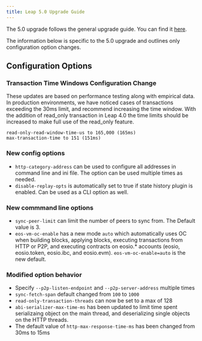 ```yaml
---
title: Leap 5.0 Upgrade Guide
---
```


The 5.0 upgrade follows the general upgrade guide. You can find it [here](./01_general-upgrade-guide.md).

The information below is specific to the 5.0 upgrade and outlines only configuration option changes.

## Configuration Options

### Transaction Time Windows Configuration Change

These updates are based on performance testing along with empirical data.
In production environments, we have noticed cases of transactions exceeding the 30ms limit, and recommend 
increasing the time window. With the addition of read_only transaction 
in Leap 4.0 the time limits should be increased to make full use of the read_only feature.

```text
read-only-read-window-time-us to 165,000 (165ms) 
max-transaction-time to 151 (151ms) 
```

### New config options
- `http-category-address` can be used to configure all addresses in command line and ini file. The option can be used multiple times as needed.
- `disable-replay-opts` is automatically set to true if state history plugin is enabled. Can be used as a CLI option as well.

### New commmand line options

- `sync-peer-limit` can limit the number of peers to sync from. The Default value is 3.
- `eos-vm-oc-enable` has a new mode `auto` which automatically uses OC when building blocks, applying blocks, executing transactions from HTTP or P2P, and executing contracts on eosio.* accounts (eosio, eosio.token, eosio.ibc, and eosio.evm). `eos-vm-oc-enable=auto` is the new default.


### Modified option behavior
- Specify `--p2p-listen-endpoint` and `--p2p-server-address` multiple times
- `sync-fetch-span` default changed from `100` to `1000`
- `read-only-transaction-threads` can now be set to a max of 128
- `abi-serializer-max-time-ms` has been updated to limit time spent serializaing object on the main thread, and deserializing single objects on the HTTP threads.
- The default value of `http-max-response-time-ms` has been changed from 30ms to 15ms

